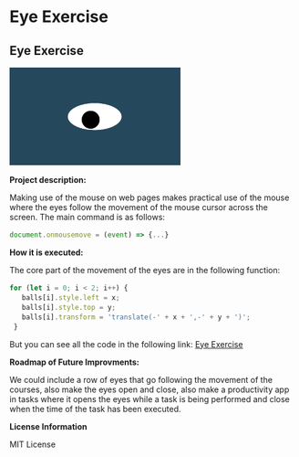 # Eye Exercise
## Eye Exercise
<img src = "oneeye.png" width = "300" />

**Project description:**


Making use of the mouse on web pages makes practical use of the mouse where the eyes follow the movement of the mouse cursor across the screen.
The main command is as follows:
```js
document.onmousemove = (event) => {...}
```


**How it is executed:**

The core part of the movement of the eyes are in the following function: 

 ```js
for (let i = 0; i < 2; i++) {
    balls[i].style.left = x;
    balls[i].style.top = y;
    balls[i].transform = 'translate(-' + x + ',-' + y + ')';
  }
```

But you can see all the code in the following link: <a href="https://htmlpreview.github.io/?https://github.com/pjvalverde/Eye-Exercise/blob/main/index.html">Eye Exercise</a>



**Roadmap of Future Improvments:**


We could include a row of eyes that go following the movement of the courses, also make the eyes open and close, also make a productivity app in tasks where it opens the eyes while a task is being performed and close when the time of the task has been executed.

**License Information** 

MIT License



